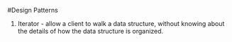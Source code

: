 #Design Patterns

1. Iterator - allow a client to walk a data structure, without knowing about the details of how the data structure is organized.
